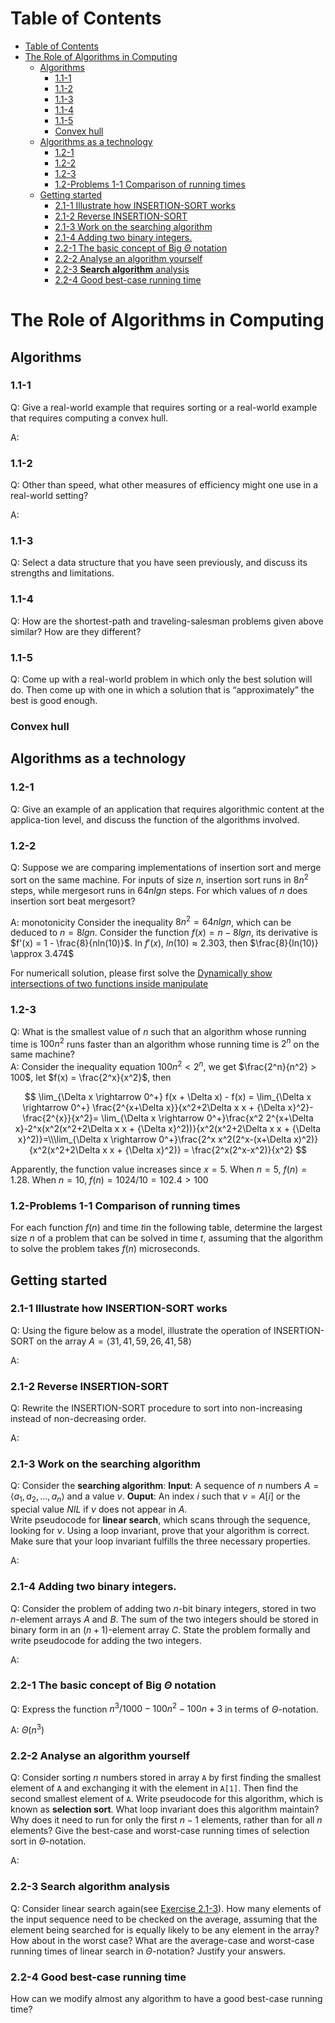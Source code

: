# Table of Contents
- [Table of Contents](#table-of-contents)
- [The Role of Algorithms in Computing](#the-role-of-algorithms-in-computing)
  - [Algorithms](#algorithms)
    - [1.1-1](#11-1)
    - [1.1-2](#11-2)
    - [1.1-3](#11-3)
    - [1.1-4](#11-4)
    - [1.1-5](#11-5)
    - [Convex hull](#convex-hull)
  - [Algorithms as a technology](#algorithms-as-a-technology)
    - [1.2-1](#12-1)
    - [1.2-2](#12-2)
    - [1.2-3](#12-3)
    - [1.2-Problems 1-1 Comparison of running times](#12-problems-1-1-comparison-of-running-times)
  - [Getting started](#getting-started)
    - [2.1-1 Illustrate how INSERTION-SORT works](#21-1-illustrate-how-insertion-sort-works)
    - [2.1-2 Reverse INSERTION-SORT](#21-2-reverse-insertion-sort)
    - [2.1-3 Work on the searching algorithm](#21-3-work-on-the-searching-algorithm)
    - [2.1-4 Adding two binary integers.](#21-4-adding-two-binary-integers)
    - [2.2-1 The basic concept of Big $\Theta$ notation](#22-1-the-basic-concept-of-big-eqmathsemanticsmrowmi-mathvariantnormalθmimrowannotation-encodingapplicationx-texthetaannotationsemanticsmathθeq-notation)
    - [2.2-2 Analyse an algorithm yourself](#22-2-analyse-an-algorithm-yourself)
    - [2.2-3 **Search algorithm** analysis](#22-3-search-algorithm-analysis)
    - [2.2-4 Good best-case running time](#22-4-good-best-case-running-time)
# The Role of Algorithms in Computing
## Algorithms
### 1.1-1
Q: Give a real-world example that requires sorting or a real-world example that requires computing a convex hull.

A:
### 1.1-2
Q: Other than speed, what other measures of efficiency might one use in a real-world setting?

A:
### 1.1-3
Q: Select a data structure that you have seen previously, and discuss its strengths and limitations.

### 1.1-4 
Q: How are the shortest-path and traveling-salesman problems given above similar? How are they different?
### 1.1-5
Q: Come up with a real-world problem in which only the best solution will do.  Then come  up  with  one  in  which  a solution  that  is  “approximately”  the  best  is  good enough.
### Convex hull

## Algorithms as a technology
### 1.2-1
Q: Give an example of an application that requires algorithmic content at the applica-tion level, and discuss the function of the algorithms involved.
### 1.2-2
Q: Suppose we are comparing implementations of insertion sort and merge sort on the same machine.  For inputs of size $n$, insertion sort runs in $8n^2$ steps, while mergesort runs in $64nlgn$ steps.  For which values of $n$ does insertion sort beat mergesort?

A:  monotonicity
Consider the inequality $8n^2 = 64nlgn$, which can be deduced to $n = 8lgn$. Consider the function $f(x) = n - 8lgn$, its derivative is $f'(x) = 1 - \frac{8}{nln(10)}$. In $f'(x)$, $ln(10) \approx 2.303$, then $\frac{8}{ln(10)} \approx 3.474$

For numericall solution, please first solve the [Dynamically show intersections of two functions inside manipulate](../../../../mathematics/tools/mathematica/notes/basic-operations.md)
### 1.2-3
Q: What is the smallest value of $n$ such that an algorithm whose running time is $100n^2$ runs faster than an algorithm whose running time is $2^n$ on the same machine?  
A: Consider the inequality equation $100n^2<2^n$, we get $\frac{2^n}{n^2} > 100$, let $f(x) = \frac{2^x}{x^2}$, then 

$$
\lim_{\Delta x \rightarrow 0^+} f(x + \Delta x) - f(x) = \lim_{\Delta x \rightarrow 0^+} \frac{2^{x+\Delta x}}{x^2+2\Delta x x + {\Delta x}^2}-\frac{2^{x}}{x^2}= \lim_{\Delta x \rightarrow 0^+}\frac{x^2 2^{x+\Delta x}-2^x(x^2(x^2+2\Delta x x + {\Delta x}^2))}{x^2(x^2+2\Delta x x + {\Delta x}^2)}=\\\lim_{\Delta x \rightarrow 0^+}\frac{2^x x^2(2^x-(x+\Delta x)^2)}{x^2(x^2+2\Delta x x + {\Delta x}^2)} = \frac{2^x(2^x-x^2)}{x^2}
$$

Apparently, the function value increases since $x = 5$. When $n=5$, $f(n) = 1.28$. When $n=10$, $f(n) = 1024/10 = 102.4>100$


### 1.2-Problems 1-1 Comparison of running times
For each function $f(n)$ and  time $t$in the  following  table,  determine the largest size $n$ of a problem that can be solved in time $t$, assuming that the algorithm to solve the problem takes $f(n)$ microseconds.

## Getting started

### 2.1-1 Illustrate how INSERTION-SORT works
Q: Using the figure below as a model, illustrate the operation of INSERTION-SORT on the array $A=\langle 31,41,59,26,41,58\rangle$

A:
### 2.1-2 Reverse INSERTION-SORT
Q: Rewrite the INSERTION-SORT procedure to sort into non-increasing instead of non-decreasing order.

A:

### 2.1-3 Work on the searching algorithm
Q: Consider the **searching algorithm**:
**Input**: A sequence of $n$ numbers $A=\langle a_1,a_2,...,a_n\rangle$ and a value $\nu$.
**Ouput**: An index $i$ such that $\nu = A[i]$ or the special value $NIL$ if $\nu$ does not appear in $A$.  
Write pseudocode for **linear search**, which scans through the sequence, looking for $\nu$. Using a loop invariant, prove that your algorithm is correct. Make sure that your loop invariant fulfills the three necessary properties.

A:

### 2.1-4 Adding two binary integers.
Q: Consider the problem of adding two $n$-bit binary integers, stored in two $n$-element arrays $A$ and $B$. The sum of the two integers should be stored in binary form in an $(n+1)$-element array $C$. State the problem formally and write pseudocode for adding the two integers.

A:

### 2.2-1 The basic concept of Big $\Theta$ notation
Q: Express the function $n^3/1000-100n^2-100n+3$ in terms of $\Theta$-notation.

A: $\Theta(n^3)$

### 2.2-2 Analyse an algorithm yourself
Q: Consider sorting $n$ numbers stored in array ```A``` by first finding the smallest element of ```A``` and exchanging it with the element in ```A[1]```. Then find the second smallest element of ```A```. Write pseudocode for this algorithm, which is known as **selection sort**. What loop invariant does this algorithm maintain?  Why does it need to run for only the first $n-1$ elements, rather than for all $n$ elements? Give the best-case and worst-case running times of selection sort in $\Theta$-notation.

A:

### 2.2-3 **Search algorithm** analysis
Q: Consider linear search again(see [Exercise 2.1-3](#21-3-work-on-the-searching-algorithm)). How many elements of the input sequence need to be checked on the average, assuming that the element being searched for is equally likely to be any element in the array? How about in the worst case? What are the average-case and worst-case running times of linear search in $\Theta$-notation? Justify your answers.

### 2.2-4 Good best-case running time
How can we modify almost any algorithm to have a good best-case running time?